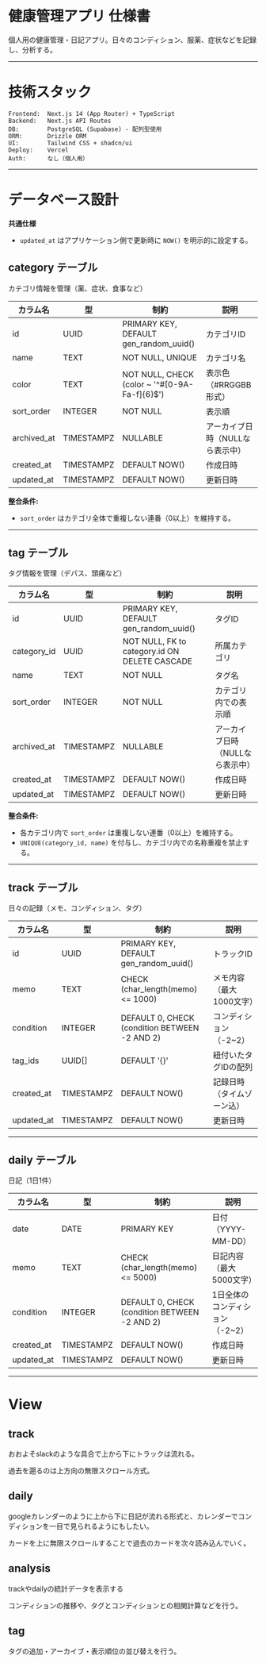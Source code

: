 # 健康管理アプリ 仕様書
個人用の健康管理・日記アプリ。日々のコンディション、服薬、症状などを記録し、分析する。

---

# 技術スタック

```
Frontend:  Next.js 14 (App Router) + TypeScript
Backend:   Next.js API Routes
DB:        PostgreSQL (Supabase) - 配列型使用
ORM:       Drizzle ORM
UI:        Tailwind CSS + shadcn/ui
Deploy:    Vercel
Auth:      なし（個人用）
```

---

# データベース設計

**共通仕様**
- `updated_at` はアプリケーション側で更新時に `NOW()` を明示的に設定する。

## category テーブル
カテゴリ情報を管理（薬、症状、食事など）

| カラム名    | 型         | 制約                                          | 説明                             |
| ----------- | ---------- | --------------------------------------------- | -------------------------------- |
| id          | UUID       | PRIMARY KEY, DEFAULT gen_random_uuid()        | カテゴリID                       |
| name        | TEXT       | NOT NULL, UNIQUE                              | カテゴリ名                       |
| color       | TEXT       | NOT NULL, CHECK (color ~ '^#[0-9A-Fa-f]{6}$') | 表示色（#RRGGBB形式）            |
| sort_order  | INTEGER    | NOT NULL                                      | 表示順                           |
| archived_at | TIMESTAMPZ | NULLABLE                                      | アーカイブ日時（NULLなら表示中） |
| created_at  | TIMESTAMPZ | DEFAULT NOW()                                 | 作成日時                         |
| updated_at  | TIMESTAMPZ | DEFAULT NOW()                                 | 更新日時                         |

**整合条件:**
- `sort_order` はカテゴリ全体で重複しない連番（0以上）を維持する。


---

## tag テーブル
タグ情報を管理（デパス、頭痛など）

| カラム名    | 型         | 制約                                          | 説明                             |
| ----------- | ---------- | --------------------------------------------- | -------------------------------- |
| id          | UUID       | PRIMARY KEY, DEFAULT gen_random_uuid()        | タグID                           |
| category_id | UUID       | NOT NULL, FK to category.id ON DELETE CASCADE | 所属カテゴリ                     |
| name        | TEXT       | NOT NULL                                      | タグ名                           |
| sort_order  | INTEGER    | NOT NULL                                      | カテゴリ内での表示順             |
| archived_at | TIMESTAMPZ | NULLABLE                                      | アーカイブ日時（NULLなら表示中） |
| created_at  | TIMESTAMPZ | DEFAULT NOW()                                 | 作成日時                         |
| updated_at  | TIMESTAMPZ | DEFAULT NOW()                                 | 更新日時                         |

**整合条件:**
- 各カテゴリ内で `sort_order` は重複しない連番（0以上）を維持する。
- `UNIQUE(category_id, name)` を付与し、カテゴリ内での名称重複を禁止する。

---

## track テーブル
日々の記録（メモ、コンディション、タグ）

| カラム名   | 型         | 制約                                          | 説明                       |
| ---------- | ---------- | --------------------------------------------- | -------------------------- |
| id         | UUID       | PRIMARY KEY, DEFAULT gen_random_uuid()        | トラックID                 |
| memo       | TEXT       | CHECK (char_length(memo) <= 1000)             | メモ内容（最大1000文字）   |
| condition  | INTEGER    | DEFAULT 0, CHECK (condition BETWEEN -2 AND 2) | コンディション（-2~2）     |
| tag_ids    | UUID[]     | DEFAULT '{}'                                  | 紐付いたタグIDの配列       |
| created_at | TIMESTAMPZ | DEFAULT NOW()                                 | 記録日時（タイムゾーン込） |
| updated_at | TIMESTAMPZ | DEFAULT NOW()                                 | 更新日時                   |

---

## daily テーブル
日記（1日1件）

| カラム名   | 型         | 制約                                          | 説明                            |
| ---------- | ---------- | --------------------------------------------- | ------------------------------- |
| date       | DATE       | PRIMARY KEY                                   | 日付（YYYY-MM-DD）              |
| memo       | TEXT       | CHECK (char_length(memo) <= 5000)             | 日記内容（最大5000文字）        |
| condition  | INTEGER    | DEFAULT 0, CHECK (condition BETWEEN -2 AND 2) | 1日全体のコンディション（-2~2） |
| created_at | TIMESTAMPZ | DEFAULT NOW()                                 | 作成日時                        |
| updated_at | TIMESTAMPZ | DEFAULT NOW()                                 | 更新日時                        |

---

# View

## track

おおよそslackのような具合で上から下にトラックは流れる。

過去を遡るのは上方向の無限スクロール方式。

## daily

googleカレンダーのように上から下に日記が流れる形式と、カレンダーでコンディションを一目で見られるようにもしたい。

カードを上に無限スクロールすることで過去のカードを次々読み込んでいく。

## analysis

trackやdailyの統計データを表示する

コンディションの推移や、タグとコンディションとの相関計算などを行う。

## tag

タグの追加・アーカイブ・表示順位の並び替えを行う。
